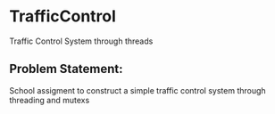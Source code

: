 # TrafficControl
Traffic Control System through threads
## Problem Statement:
School assigment to construct a simple traffic control system through threading and mutexs

